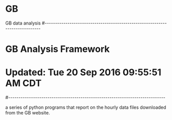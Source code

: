 # GB
GB data analysis
#----------------------------------------------------------------------------
#    GB Analysis Framework
#    Updated:  Tue 20 Sep 2016 09:55:51 AM CDT 
#----------------------------------------------------------------------------
<p>
a series of python programs that report on the hourly data files downloaded from
the GB website.
